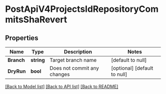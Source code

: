 # PostApiV4ProjectsIdRepositoryCommitsShaRevert

## Properties
Name | Type | Description | Notes
------------ | ------------- | ------------- | -------------
**Branch** | **string** | Target branch name | [default to null]
**DryRun** | **bool** | Does not commit any changes | [optional] [default to null]

[[Back to Model list]](../README.md#documentation-for-models) [[Back to API list]](../README.md#documentation-for-api-endpoints) [[Back to README]](../README.md)


